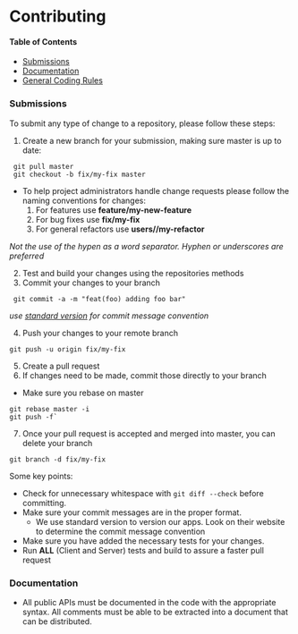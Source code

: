 # Contributing

#### Table of Contents
* [Submissions](#submissions)
* [Documentation](#documentation)
* [General Coding Rules](#general-coding-rules)

### Submissions
To submit any type of change to a repository, please follow these steps:

1. Create a new branch for your submission, making sure master is up to date:
```
 git pull master
 git checkout -b fix/my-fix master
```
  - To help project administrators handle change requests please follow the naming
  conventions for changes:
    1. For features use **feature/my-new-feature**
    2. For bug fixes use **fix/my-fix**
    3. For general refactors use **users/<username>/my-refactor**

  _Not the use of the hypen as a word separator. Hyphen or underscores are preferred_

2. Test and build your changes using the repositories methods
3. Commit your changes to your branch
```
 git commit -a -m "feat(foo) adding foo bar"
```
  _use [standard version](https://github.com/conventional-changelog/standard-version)
  for commit message convention_

4. Push your changes to your remote branch
```
git push -u origin fix/my-fix
```
5. Create a pull request
6. If changes need to be made, commit those directly to your branch
  - Make sure you rebase  on master
```
git rebase master -i
git push -f`
```
7. Once your pull request is accepted and merged into master, you can delete your branch
```
git branch -d fix/my-fix
```

Some key points:
* Check for unnecessary whitespace with `git diff --check` before committing.
* Make sure your commit messages are in the proper format.
  - We use standard version to version our apps. Look on their website to determine the commit message convention
* Make sure you have added the necessary tests for your changes.
* Run **ALL** (Client and Server) tests and build to assure a faster pull request


### Documentation
* All public APIs must be documented in the code with the appropriate syntax. All comments must
be able to be extracted into a document that can be distributed.

